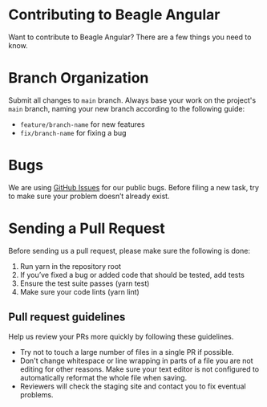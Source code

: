 # Contributing to Beagle Angular

Want to contribute to Beagle Angular? There are a few things you need to know.  

# Branch Organization

Submit all changes to `main` branch. Always base your work on the project's `main` branch, naming your new branch according to the following guide:

* `feature/branch-name` for new features
* `fix/branch-name` for fixing a bug

# Bugs

We are using [GitHub Issues](https://github.com/ZupIT/beagle-web-angular/issues) for our public bugs. Before filing a new task, try to make sure your problem doesn’t already exist.

# Sending a Pull Request

Before sending us a pull request, please make sure the following is done:
1. Run yarn in the repository root
2. If you’ve fixed a bug or added code that should be tested, add tests
3. Ensure the test suite passes (yarn test)
4. Make sure your code lints (yarn lint)

## Pull request guidelines

Help us review your PRs more quickly by following these guidelines.
* Try not to touch a large number of files in a single PR if possible.
* Don't change whitespace or line wrapping in parts of a file you are not editing for other reasons. Make sure your text editor is not configured to automatically reformat the whole file when saving.
* Reviewers will check the staging site and contact you to fix eventual problems.

<!-- 
We wrote a **[contribution guide](https://docs.usebeagle.io/)** to help you get started.
-->

